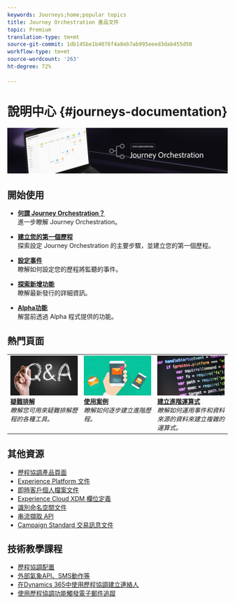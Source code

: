 ```yaml
---
keywords: Journeys;home;popular topics
title: Journey Orchestration 產品文件
topic: Premium
translation-type: tm+mt
source-git-commit: 1db145be1b4076f4a8eb7ab995eeed3dab455d50
workflow-type: tm+mt
source-wordcount: '263'
ht-degree: 72%

---
```



# 說明中心 {#journeys-documentation}

![](using/assets/do-not-localize/bannerjourney.png)

## 開始使用

* **[何謂 Journey Orchestration？](using/about/about-journey-orchestration.md)**<br/>
進一步瞭解 Journey Orchestration。

* **[建立您的第一個歷程](using/about/get-started.md)**<br/>
探索設定 Journey Orchestration 的主要步驟，並建立您的第一個歷程。

* **[設定事件](using/event/about-events.md#section_tbk_5qt_pgb)**<br/>
瞭解如何設定您的歷程將監聽的事件。

* **[探索新增功能](using/release-notes/release-notes.md)**<br/>
瞭解最新發行的詳細資訊。

* **[Alpha功能](using/alpha/alpha-overview.md)**<br/>解當前透過 Alpha 程式提供的功能。

## 熱門頁面

<table>
<tr>
    <td valign="top">
        <a href="using/about/troubleshooting.md">
       <img alt="開發人員" src="using/assets/do-not-localize/FAQ.png" />
       </a>
    <div>
    <a href="using/about/troubleshooting.md"><strong>疑難排解</strong></a>
    </div>
    <em>瞭解您可用來疑難排解歷程的各種工具。</em>
    <br>
  </td>
  <td valign="top">
    <a href="using/usecase/building-the-journey.md">
      <img alt="建立" src="using/assets/do-not-localize/design.png"/>
    </a>
    <div>
    <a href="using/usecase/building-the-journey.md"><strong>使用案例</strong></a>
    </div>
    <em>瞭解如何逐步建立進階歷程。</em>
    <br>
  </td>
  <td valign="top">
    <a href="using/expression/expressionadvanced.md">
      <img alt="條件" src="using/assets/do-not-localize/dev.png"/>
    </a>
    <div>
    <a href="using/expression/expressionadvanced.md"><strong>建立進階運算式</strong></a>
    </div>
    <em>瞭解如何運用事件和資料來源的資料來建立複雜的運算式。 </em>
    <br>
  </td>
</tr>
</table>

## 其他資源

* [歷程協調產品頁面](https://www.adobe.com/fr/experience-platform/journey-orchestration.html)
* [Experience Platform 文件](https://www.adobe.com/tw/experience-platform/documentation-and-developer-resources.html)
* [即時客戶個人檔案文件](https://docs.adobe.com/content/help/zh-Hant/experience-platform/profile/home.html)
* [Experience Cloud XDM 欄位定義](https://docs.adobe.com/content/help/zh-Hant/experience-platform/xdm/home.html)
* [識別命名空間文件](https://docs.adobe.com/content/help/zh-Hant/experience-platform/identity/home.html)
* [串流擷取 API](https://docs.adobe.com/content/help/zh-Hant/experience-platform/ingestion/streaming/overview.html)
* [Campaign Standard 交易訊息文件](https://docs.adobe.com/content/help/zh-Hant/campaign-standard/using/communication-channels/transactional-messaging/about-transactional-messaging.html)

## 技術教學課程

* [歷程協調配置](https://experienceleague.adobe.com/docs/platform-learn/comprehensive-technical-tutorial/module6/journey-orchestration-create-account.html#6.-歷程協調)
* [外部氣象API、SMS動作等](https://experienceleague.adobe.com/docs/platform-learn/comprehensive-technical-tutorial/module12/journey-orchestration-external-weather-api-sms.html#module12)
* [在Dynamics 365中使用歷程協調建立連絡人](https://experienceleague.adobe.com/docs/platform-learn/comprehensive-technical-tutorial/module17/ex3.html#17.3-create-a-contact-in-microsoft-dynamics-365-using-journey-orchestration-%26-import-data-from-microsoft-dynamics)
* [使用歷程協調功能觸發電子郵件追蹤](https://experienceleague.adobe.com/docs/platform-learn/comprehensive-technical-tutorial/module20/ex4.html#20.4-use-journey-orchestration-to-trigger-an-email-follow-up-after-interacting-with-your-chatbot)
